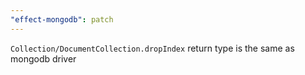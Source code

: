 ```yaml
---
"effect-mongodb": patch
---
```


`Collection/DocumentCollection.dropIndex` return type is the same as mongodb driver
